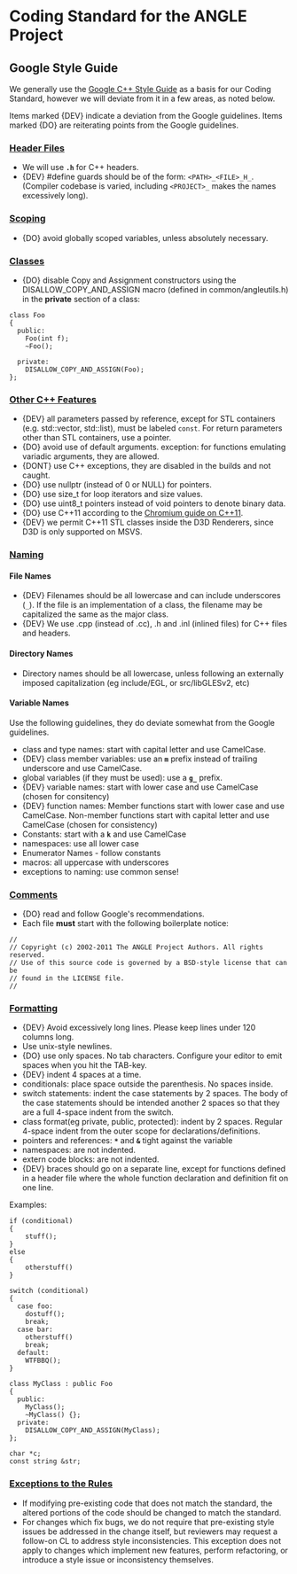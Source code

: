 # Coding Standard for the ANGLE Project #

## Google Style Guide ##
We generally use the [Google C++ Style Guide](http://google-styleguide.googlecode.com/svn/trunk/cppguide.xml) as a basis for our Coding Standard, however we will deviate from it in a few areas, as noted below.

Items marked {DEV} indicate a deviation from the Google guidelines.  Items marked {DO} are reiterating points from the Google guidelines.

### [Header Files](http://google-styleguide.googlecode.com/svn/trunk/cppguide.xml#Header_Files) ###
  * We will use **`.h`** for C++ headers.
  * {DEV} #define guards should be of the form: `<PATH>_<FILE>_H_`.  (Compiler codebase is varied, including `<PROJECT>_` makes the names excessively long).

### [Scoping](http://google-styleguide.googlecode.com/svn/trunk/cppguide.xml#Scoping) ###
  * {DO} avoid globally scoped variables, unless absolutely necessary.

### [Classes](http://google-styleguide.googlecode.com/svn/trunk/cppguide.xml#Classes) ###
  * {DO} disable Copy and Assignment constructors using the DISALLOW\_COPY\_AND\_ASSIGN macro (defined in common/angleutils.h) in the **private** section of a class:
```
class Foo
{
  public:
    Foo(int f);
    ~Foo();

  private:
    DISALLOW_COPY_AND_ASSIGN(Foo);
};
```

### [Other C++ Features](http://google-styleguide.googlecode.com/svn/trunk/cppguide.xml#Other_C++_Features) ###
  * {DEV} all parameters passed by reference, except for STL containers (e.g. std::vector, std::list), must be labeled `const`. For return parameters other than STL containers, use a pointer.
  * {DO} avoid use of default arguments. exception: for functions emulating variadic arguments, they are allowed.
  * {DONT} use C++ exceptions, they are disabled in the builds and not caught.
  * {DO} use nullptr (instead of 0 or NULL) for pointers.
  * {DO} use size\_t for loop iterators and size values.
  * {DO} use uint8\_t pointers instead of void pointers to denote binary data.
  * {DO} use C++11 according to the [Chromium guide on C++11](http://chromium-cpp.appspot.com/).
  * {DEV} we permit C++11 STL classes inside the D3D Renderers, since D3D is only supported on MSVS.

### [Naming ](http://google-styleguide.googlecode.com/svn/trunk/cppguide.xml#Naming) ###
#### File Names ####
  * {DEV} Filenames should be all lowercase and can include underscores (`_`). If the file is an implementation of a class, the filename may be capitalized the same as the major class.
  * {DEV} We use .cpp (instead of .cc), .h and .inl (inlined files) for C++ files and headers.
#### Directory Names ####
  * Directory names should be all lowercase, unless following an externally imposed capitalization (eg include/EGL, or src/libGLESv2, etc)

#### Variable Names ####
Use the following guidelines, they do deviate somewhat from the Google guidelines.
  * class and type names: start with capital letter and use CamelCase.
  * {DEV} class member variables: use an **`m`** prefix instead of trailing underscore and use CamelCase.
  * global variables (if they must be used): use a **`g_`** prefix.
  * {DEV} variable names:  start with lower case and use CamelCase  (chosen for consitency)
  * {DEV} function names: Member functions start with lower case and use CamelCase. Non-member functions start with capital letter and use CamelCase (chosen for consistency)
  * Constants: start with a **`k`** and use CamelCase
  * namespaces: use all lower case
  * Enumerator Names - follow constants
  * macros: all uppercase with underscores
  * exceptions to naming: use common sense!

### [Comments](http://google-styleguide.googlecode.com/svn/trunk/cppguide.xml#Comments) ###
  * {DO} read and follow Google's recommendations.
  * Each file **must** start with the following boilerplate notice:
```
//
// Copyright (c) 2002-2011 The ANGLE Project Authors. All rights reserved.
// Use of this source code is governed by a BSD-style license that can be
// found in the LICENSE file.
//
```

### [Formatting](http://google-styleguide.googlecode.com/svn/trunk/cppguide.xml#Formatting) ###
  * {DEV} Avoid excessively long lines.  Please keep lines under 120 columns long.
  * Use unix-style newlines.
  * {DO} use only spaces.  No tab characters. Configure your editor to emit spaces when you hit the TAB-key.
  * {DEV} indent 4 spaces at a time.
  * conditionals: place space outside the parenthesis. No spaces inside.
  * switch statements: indent the case statements by 2 spaces.  The body of the case statements should be intended another 2 spaces so that they are a full 4-space indent from the switch.
  * class format(eg private, public, protected): indent by 2 spaces. Regular 4-space indent from the outer scope for declarations/definitions.
  * pointers and references: **`*`** and **`&`** tight against the variable
  * namespaces: are not indented.
  * extern code blocks: are not indented.
  * {DEV} braces should go on a separate line, except for functions defined in a header file where the whole function declaration and definition fit on one line.

Examples:
```
if (conditional) 
{
    stuff();
}
else
{
    otherstuff()
}
```
```
switch (conditional)
{
  case foo:
    dostuff();
    break;
  case bar:
    otherstuff()
    break;
  default:
    WTFBBQ();
}
```
```
class MyClass : public Foo
{
  public:
    MyClass();
    ~MyClass() {};
  private:
    DISALLOW_COPY_AND_ASSIGN(MyClass);
};
```
```
char *c;
const string &str;
```
### [Exceptions to the Rules](http://google-styleguide.googlecode.com/svn/trunk/cppguide.xml#Exceptions_to_the_Rules) ###
  * If modifying pre-existing code that does not match the standard, the altered portions of the code should be changed to match the standard.
  * For changes which fix bugs, we do not require that pre-existing style issues be addressed in the change itself, but reviewers may request a follow-on CL to address style inconsistencies. This exception does not apply to changes which implement new features, perform refactoring, or introduce a style issue or inconsistency themselves.